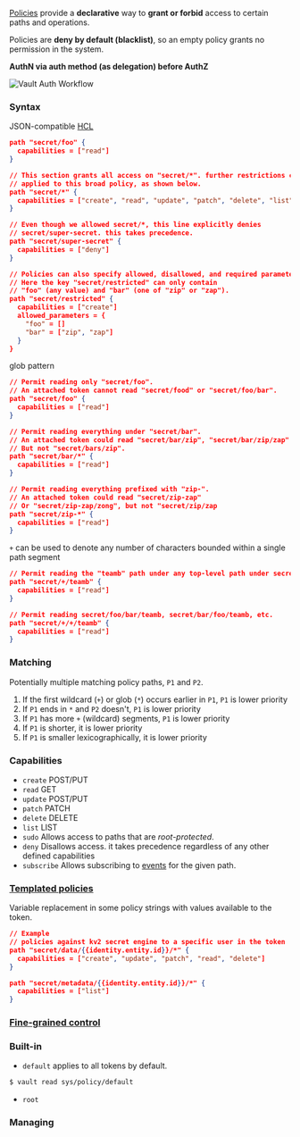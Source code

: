 [Policies](https://developer.hashicorp.com/vault/docs/concepts/policies) provide a **declarative** way to **grant or forbid** access to certain paths and operations.

Policies are **deny by default (blacklist)**, so an empty policy grants no permission in the system.

**AuthN via auth method (as delegation) before AuthZ**

![Vault Auth Workflow](https://developer.hashicorp.com/_next/image?url=https%3A%2F%2Fcontent.hashicorp.com%2Fapi%2Fassets%3Fproduct%3Dvault%26version%3Drefs%252Fheads%252Frelease%252F1.17.x%26asset%3Dwebsite%252Fpublic%252Fimg%252Fvault-auth-workflow.svg%26width%3D669%26height%3D497&w=1920&q=75&dpl=dpl_AVrZmHXNKqb16fSStR7krRaRWA9X)

### Syntax

JSON-compatible [HCL](https://github.com/hashicorp/hcl)

```json
path "secret/foo" {
  capabilities = ["read"]
}

// This section grants all access on "secret/*". further restrictions can be
// applied to this broad policy, as shown below.
path "secret/*" {
  capabilities = ["create", "read", "update", "patch", "delete", "list"]
}

// Even though we allowed secret/*, this line explicitly denies
// secret/super-secret. this takes precedence.
path "secret/super-secret" {
  capabilities = ["deny"]
}

// Policies can also specify allowed, disallowed, and required parameters. 
// Here the key "secret/restricted" can only contain 
// "foo" (any value) and "bar" (one of "zip" or "zap").
path "secret/restricted" {
  capabilities = ["create"]
  allowed_parameters = {
    "foo" = []
    "bar" = ["zip", "zap"]
  }
}
```

glob pattern

```json
// Permit reading only "secret/foo". 
// An attached token cannot read "secret/food" or "secret/foo/bar".
path "secret/foo" {
  capabilities = ["read"]
}

// Permit reading everything under "secret/bar". 
// An attached token could read "secret/bar/zip", "secret/bar/zip/zap"
// But not "secret/bars/zip".
path "secret/bar/*" {
  capabilities = ["read"]
}

// Permit reading everything prefixed with "zip-".
// An attached token could read "secret/zip-zap" 
// Or "secret/zip-zap/zong", but not "secret/zip/zap
path "secret/zip-*" {
  capabilities = ["read"]
}

```

`+` can be used to denote any number of characters bounded within a single path segment

```json
// Permit reading the "teamb" path under any top-level path under secret/
path "secret/+/teamb" {
  capabilities = ["read"]
}

// Permit reading secret/foo/bar/teamb, secret/bar/foo/teamb, etc.
path "secret/+/+/teamb" {
  capabilities = ["read"]
}
```

### Matching

Potentially multiple matching policy paths, `P1` and `P2`.

1. If the first wildcard (`+`) or glob (`*`) occurs earlier in `P1`, `P1` is lower priority
2. If `P1` ends in `*` and `P2` doesn't, `P1` is lower priority
3. If `P1` has more `+` (wildcard) segments, `P1` is lower priority
4. If `P1` is shorter, it is lower priority
5. If `P1` is smaller lexicographically, it is lower priority

### Capabilities

- `create` POST/PUT
- `read` GET
- `update` POST/PUT
- `patch` PATCH
- `delete` DELETE
- `list` LIST
- `sudo` Allows access to paths that are *root-protected*.
- `deny` Disallows access. it takes precedence regardless of any other defined capabilities
- `subscribe` Allows subscribing to [events](https://developer.hashicorp.com/vault/docs/concepts/events) for the given path.

### [Templated policies](https://developer.hashicorp.com/vault/docs/concepts/policies#templated-policies)

Variable replacement in some policy strings with values available to the token.

```json
// Example
// policies against kv2 secret engine to a specific user in the token
path "secret/data/{{identity.entity.id}}/*" {
  capabilities = ["create", "update", "patch", "read", "delete"]
}

path "secret/metadata/{{identity.entity.id}}/*" {
  capabilities = ["list"]
}

```

### [Fine-grained control](https://developer.hashicorp.com/vault/docs/concepts/policies#fine-grained-control)

### Built-in

- `default` applies to all tokens by default.

```bash
$ vault read sys/policy/default
```



- `root`

### Managing

